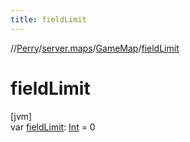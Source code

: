 ```yaml
---
title: fieldLimit
---
```

//[Perry](../../../index.html)/[server.maps](../index.html)/[GameMap](index.html)/[fieldLimit](field-limit.html)



# fieldLimit



[jvm]\
var [fieldLimit](field-limit.html): [Int](https://kotlinlang.org/api/latest/jvm/stdlib/kotlin/-int/index.html) = 0




